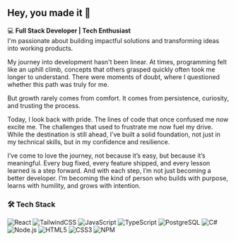 ## Hey, you made it 👋

💻 **Full Stack Developer  | Tech Enthusiast**  
I'm passionate about building impactful solutions and transforming ideas into working products.

My journey into development hasn't been linear. At times, programming felt like an uphill climb, concepts that others grasped quickly often took me longer to understand. There were moments of doubt, where I questioned whether this path was truly for me.

But growth rarely comes from comfort. It comes from persistence, curiosity, and trusting the process.

Today, I look back with pride. The lines of code that once confused me now excite me. The challenges that used to frustrate me now fuel my drive. While the destination is still ahead, I’ve built a solid foundation, not just in my technical skills, but in my confidence and resilience.

I’ve come to love the journey, not because it’s easy, but because it’s meaningful. Every bug fixed, every feature shipped, and every lesson learned is a step forward. And with each step, I’m not just becoming a better developer. I’m becoming the kind of person who builds with purpose, learns with humility, and grows with intention.



### 🛠 Tech Stack
![React](https://img.shields.io/badge/-React-61DAFB?style=flat&logo=react&logoColor=black)
![TailwindCSS](https://img.shields.io/badge/-TailwindCSS-38B2AC?style=flat&logo=tailwind-css&logoColor=white)
![JavaScript](https://img.shields.io/badge/-JavaScript-F7DF1E?style=flat&logo=javascript&logoColor=black)
![TypeScript](https://img.shields.io/badge/-TypeScript-3178C6?style=flat&logo)
![PostgreSQL](https://img.shields.io/badge/-PostgreSQL-336791?style=flat&logo=postgresql)
![C#](https://img.shields.io/badge/-)
![Node.js](https://img.shields.io/badge/-Node.js-339933?style=flat&logo=node.js&logoColor=white)
![HTML5](https://img.shields.io/badge/-HTML5-E34F26?style=flat&logo=html5&logoColor=white)
![CSS3](https://img.shields.io/badge/-CSS3-1572B6?style=flat&logo=css3)
![NPM](https://img.shields.io/badge/-NPM-CB3837?style=flat&logo=npm&logoColor=white)
